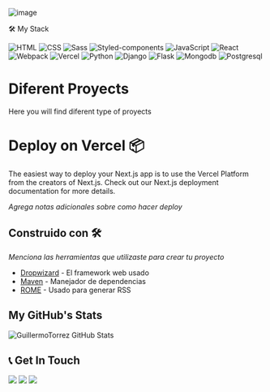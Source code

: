 ![image](https://user-images.githubusercontent.com/66857623/112770290-0beff700-8ff4-11eb-9568-04f90cbdb1ba.png)

🛠 My Stack

![HTML](https://img.shields.io/badge/HTML-000?style=for-the-badge&logo=html5) ![CSS](https://img.shields.io/badge/CSS-000?style=for-the-badge&logo=css3&logoColor=1572B6) ![Sass](https://img.shields.io/badge/Sass-000?style=for-the-badge&logo=sass) ![Styled-components](https://img.shields.io/badge/Styled--components-000?style=for-the-badge&logo=styled-components) ![JavaScript](https://img.shields.io/badge/JavaScript-000?style=for-the-badge&logo=javascript) ![React](https://img.shields.io/badge/React-000?style=for-the-badge&logo=react) ![Webpack](https://img.shields.io/badge/Webpack-000?style=for-the-badge&logo=webpack) ![Vercel](https://img.shields.io/badge/Vercel-000?style=for-the-badge&logo=vercel) 
![Python](https://img.shields.io/badge/Python-000?style=for-the-badge&logo=Python) ![Django](https://img.shields.io/badge/Django-000?style=for-the-badge&logo=Django)  ![Flask](https://img.shields.io/badge/Flask-000?style=for-the-badge&logo=Flask) ![Mongodb](https://img.shields.io/badge/Mongodb-000?style=for-the-badge&logo=Mongodb) ![Postgresql](https://img.shields.io/badge/postgresql-000?style=for-the-badge&logo=Postgresql)

# Diferent Proyects 

Here you will find diferent type of proyects

<!--- ## Where will start 🚀
_Estas instrucciones te permitirán obtener una copia del proyecto en funcionamiento en tu máquina local para propósitos de desarrollo y pruebas._
Mira **Deployment** para conocer como desplegar el proyecto.
### Pre-requisitos 📋
_Que cosas necesitas para instalar el software y como instalarlas_
```
Da un ejemplo
```
### Instalación 🔧
_Una serie de ejemplos paso a paso que te dice lo que debes ejecutar para tener un entorno de desarrollo ejecutandose_
_Dí cómo será ese paso_
```
Da un ejemplo
```
_Y repite_
```
hasta finalizar
```
_Finaliza con un ejemplo de cómo obtener datos del sistema o como usarlos para una pequeña demo_
## Ejecutando las pruebas ⚙️
_Explica como ejecutar las pruebas automatizadas para este sistema_
### Analice las pruebas end-to-end 🔩
_Explica que verifican estas pruebas y por qué_
```
Da un ejemplo
```
### Y las pruebas de estilo de codificación ⌨️
_Explica que verifican estas pruebas y por qué_
```
Da un ejemplo
```
## Despliegue 📦
_Agrega notas adicionales sobre como hacer deploy_
## Construido con 🛠️
_Menciona las herramientas que utilizaste para crear tu proyecto_
* [Dropwizard](http://www.dropwizard.io/1.0.2/docs/) - El framework web usado
* [Maven](https://maven.apache.org/) - Manejador de dependencias
* [ROME](https://rometools.github.io/rome/) - Usado para generar RSS
## Contribuyendo 🖇️
Por favor lee el [CONTRIBUTING.md](https://gist.github.com/villanuevand/xxxxxx) para detalles de nuestro código de conducta, y el proceso para enviarnos pull requests.
## Wiki 📖
Puedes encontrar mucho más de cómo utilizar este proyecto en nuestra [Wiki](https://github.com/tu/proyecto/wiki)
## Versionado 📌
Usamos [SemVer](http://semver.org/) para el versionado. Para todas las versiones disponibles, mira los [tags en este repositorio](https://github.com/tu/proyecto/tags).
## Autores ✒️
_Menciona a todos aquellos que ayudaron a levantar el proyecto desde sus inicios_
* **Andrés Villanueva** - *Trabajo Inicial* - [villanuevand](https://github.com/villanuevand)
* **Fulanito Detal** - *Documentación* - [fulanitodetal](#fulanito-de-tal)
También puedes mirar la lista de todos los [contribuyentes](https://github.com/your/project/contributors) quíenes han participado en este proyecto. 
## Licencia 📄
Este proyecto está bajo la Licencia (Tu Licencia) - mira el archivo [LICENSE.md](LICENSE.md) para detalles
## Expresiones de Gratitud 🎁
* Comenta a otros sobre este proyecto 📢
* Invita una cerveza 🍺 o un café ☕ a alguien del equipo. 
* Da las gracias públicamente 🤓.
* etc. 
-👋 Hi, I’m @GuillermoTorrez
- 👀 I’m interested in ...
- 🌱 I’m currently learning ...
- 💞️ I’m looking to collaborate on ...
- 📫 How to reach me ...
GuillermoTorrez/GuillermoTorrez is a ✨ special ✨ repository because its `README.md` (this file) appears on your GitHub profile.
You can click the Preview link to take a look at your changes. Todo el parrafo esta comentariado
---> 

# Deploy on Vercel  📦
The easiest way to deploy your Next.js app is to use the Vercel Platform from the creators of Next.js.
Check out our Next.js deployment documentation for more details.

_Agrega notas adicionales sobre como hacer deploy_

## Construido con 🛠️
_Menciona las herramientas que utilizaste para crear tu proyecto_
* [Dropwizard](http://www.dropwizard.io/1.0.2/docs/) - El framework web usado
* [Maven](https://maven.apache.org/) - Manejador de dependencias
* [ROME](https://rometools.github.io/rome/) - Usado para generar RSS

## My GitHub's Stats

![GuillermoTorrez GitHub Stats](https://github-readme-stats.vercel.app/api?username=GuillermoTorrez&show_icons=true&title_color=fff&bg_color=90,3a0943,000&text_color=fff&icon_color=c435e8&hide_border=true)

## 📞 Get In Touch

[![](https://img.shields.io/badge/Email-000?style=for-the-badge&logo=gmail)](mailto:guillermo.torrez@gmail.com) [![](https://img.shields.io/badge/Website-000?style=for-the-badge&logo=google-chrome)](https://sneyder.dev) [![](https://img.shields.io/badge/LinkedIn-000?style=for-the-badge&logo=linkedin&logoColor=0077B5)](https://linkedin.com/in/guillermo-torrez-432aa3142)


